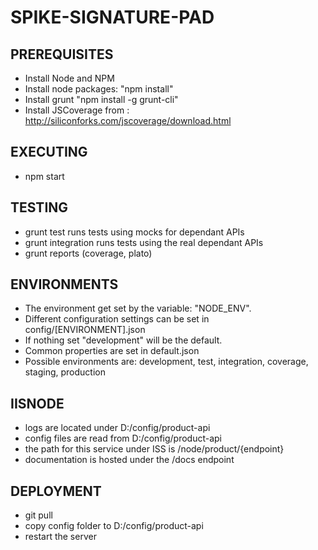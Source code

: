 SPIKE-SIGNATURE-PAD
============

PREREQUISITES
--------------
* Install Node and NPM
* Install node packages: "npm install"
* Install grunt "npm install -g grunt-cli"
* Install JSCoverage from : http://siliconforks.com/jscoverage/download.html

EXECUTING
----------
* npm start

TESTING
-------
* grunt test runs tests using mocks for dependant APIs
* grunt integration runs tests using the real dependant APIs
* grunt reports (coverage, plato)

ENVIRONMENTS
-------------
* The environment get set by the variable: "NODE_ENV".
* Different configuration settings can be set in config/[ENVIRONMENT].json
* If nothing set "development" will be the default.
* Common properties are set in default.json
* Possible environments are: development, test, integration, coverage, staging, production

IISNODE
-------------
* logs are located under D:/config/product-api
* config files are read from D:/config/product-api
* the path for this service under ISS is /node/product/{endpoint}
* documentation is hosted under the /docs endpoint

DEPLOYMENT
-------------
* git pull
* copy config folder to D:/config/product-api
* restart the server
